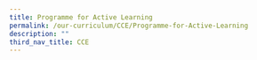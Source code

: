 ```yaml
---
title: Programme for Active Learning
permalink: /our-curriculum/CCE/Programme-for-Active-Learning
description: ""
third_nav_title: CCE
---
```

